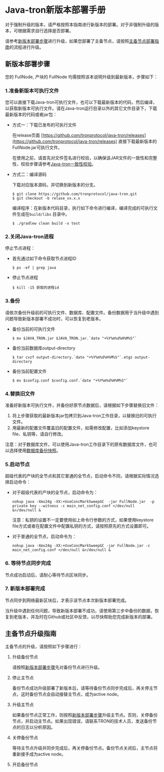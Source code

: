# Java-tron新版本部署手册
对于强制升级的版本，请严格按照本指南进行新版本的部署。对于非强制升级的版本，可根据需求自行选择是否部署。

请参考[新版本部署步骤](#_1)进行升级，如果您部署了主备节点，请按照[主备节点部署指南](#_2)的流程进行升级。


## 新版本部署步骤
您的 FullNode,  产块的 FullNode 均需按照该本说明升级到最新版本，步骤如下：

### 1.准备新版本可执行文件

您可以直接下载Java-tron可执行文件，也可以下载最新版本的代码，然后编译，以获取新版本可执行文件。请在Java-tron运行目录以外的其它文件目录下，下载最新版本的代码或者jar包：

* 方式一：下载已发布的可执行文件
    
    在release页面 [https://github.com/tronprotocol/java-tron/releases](https://github.com/tronprotocol/java-tron/releases) 直接下载最新版本的FullNode.jar可执行文件。
    
    在使用之前，请首先对文件签名进行校验，以确保该JAR文件的一致性和完整性，校验步骤请参考[Java-tron一致性校验](https://tronprotocol.github.io/documentation-zh/releases/)。
    
    
* 方式二：编译源码
    
    下载对应版本源码，并切换到新版本的分支。
    ```
    $ git clone https://github.com/tronprotocol/java-tron.git
    $ git checkout -b relase_vx.x.x
    ```
    
    编译程序：在新版本代码目录，执行如下命令进行编译，编译完成的可执行文件生成在`build/libs` 目录中。
    ```
    $ ./gradlew clean build -x test
    ```
    

### 2.关闭Java-tron进程
停止节点进程：

* 首先通过如下命令获取节点进程ID
    ```
    $ ps -ef | grep java
    ```
    
* 停止节点进程
    ```
    $ kill -15 获取的进程id
    ```


### 3.备份
请依次备份升级前的可执行文件、数据库、配置文件。备份数据用于当升级中遇到问题导致新版本部署不成功时，可以恢复到老版本。

* 备份当前的可执行文件
    ```
    $ mv $JAVA_TRON.jar $JAVA_TRON.jar.`date "+%Y%m%d%H%M%S"`
    ```
* 备份当前数据库output-directory
    ```
    $ tar cvzf output-directory.`date "+%Y%m%d%H%M%S"`.etgz output-directory
    ```
* 备份当前配置文件
    ```
    $ mv $config.conf $config.conf.`date "+%Y%m%d%H%M%S"`
    ```


### 4.替换旧文件
准备好新版本可执行文件，并备份好原节点数据后，请根据如下步骤替换旧文件：

1. 将上步骤获取的最新版本jar包拷贝到Java-tron工作目录，以替换旧的可执行文件。
2. 用最新的配置文件覆盖旧的配置文件，如需修改配置，比如添加keystore file、私钥等，请自行修改。

注意：对于数据库文件，可以使用Java-tron工作目录下的原有数据库文件，也可以选择使用[数据库备份快照](https://tronprotocol.github.io/documentation-zh/using_javatron/backup_restore/#_4)。


### 5.启动节点
超级代表的产块的全节点和其它普通的全节点，启动命令不同，请根据实际情况选择启动命令：

* 对于超级代表的产块的全节点，启动命令为：
    ```
    nohup java -Xmx24g -XX:+UseConcMarkSweepGC  -jar FullNode.jar  -p  private key --witness -c main_net_config.conf </dev/null &>/dev/null &
    ```
    注意：私钥的设置不一定要使用如上命令行参数的方式，如果使用keystore file方式或者在配置文件中配置私钥的方式，请按照原先的方式设置即可。

* 对于普通的全节点，启动命令为：
    ```
    nohup java -Xmx24g -XX:+UseConcMarkSweepGC -jar FullNode.jar -c   main_net_config.conf </dev/null &>/dev/null &
    ```
             
### 6. 等待节点同步完成
节点成功启动后，请耐心等待节点区块同步。
### 7. 新版本部署完成
节点同步到网络最新区块后，才表示该节点本次新版本部署完成。

当升级中遇到任何问题，导致新版本部署不成功，请使用第三步中备份的数据，恢复到老版本，并及时在Github或社区中反馈，以尽快帮助您完成新版本的部署。


## 主备节点升级指南
主备节点的升级，请按照如下步骤进行：

1. 升级备份节点

    请按照[新版本部署步骤](#_1)先对备份节点进行升级。

2. 停止主节点

    备份节点成功升级部署了新版本后，请等待备份节点同步完成后，再关停主节点，这时备份节点会自动接替主节点，成为active node。

3. 升级主节点

    如果备份节点正常工作，则按照[新版本部署步骤](#_1)升级主节点。否则，关停备份节点，并启动主节点。如果出现错误，请联系TRON的技术人员，发送备份节点的日志以分析原因。

4. 关停备份节点

    等待主节点升级并同步完成后，再关停备份节点。备份节点关闭后，主节点将重新接手成为active node。

5. 开启备份节点












